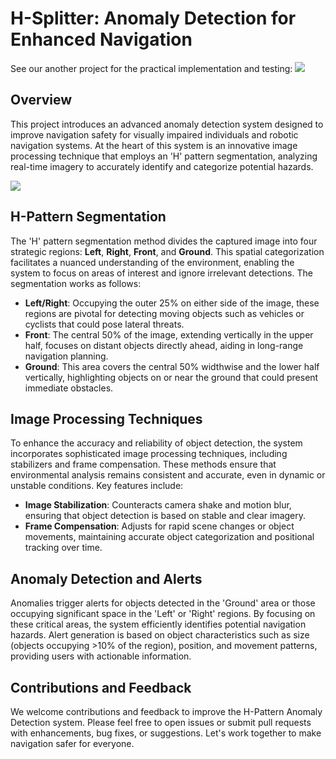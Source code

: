 
# H-Splitter: Anomaly Detection for Enhanced Navigation

See our another project for the practical implementation and testing:
![](https://github.com/AIS-Clemson/VisionGPT)

## Overview
This project introduces an advanced anomaly detection system designed to improve navigation safety for visually impaired individuals and robotic navigation systems. At the heart of this system is an innovative image processing technique that employs an 'H' pattern segmentation, analyzing real-time imagery to accurately identify and categorize potential hazards.


![](https://github.com/JiayouQin/H_segmentation/blob/main/pictures/H_segmentation.jpeg?raw=true)


## H-Pattern Segmentation
The 'H' pattern segmentation method divides the captured image into four strategic regions: **Left**, **Right**, **Front**, and **Ground**. This spatial categorization facilitates a nuanced understanding of the environment, enabling the system to focus on areas of interest and ignore irrelevant detections. The segmentation works as follows:

- **Left/Right**: Occupying the outer 25% on either side of the image, these regions are pivotal for detecting moving objects such as vehicles or cyclists that could pose lateral threats.
- **Front**: The central 50% of the image, extending vertically in the upper half, focuses on distant objects directly ahead, aiding in long-range navigation planning.
- **Ground**: This area covers the central 50% widthwise and the lower half vertically, highlighting objects on or near the ground that could present immediate obstacles.


## Image Processing Techniques
To enhance the accuracy and reliability of object detection, the system incorporates sophisticated image processing techniques, including stabilizers and frame compensation. These methods ensure that environmental analysis remains consistent and accurate, even in dynamic or unstable conditions. Key features include:

- **Image Stabilization**: Counteracts camera shake and motion blur, ensuring that object detection is based on stable and clear imagery.
- **Frame Compensation**: Adjusts for rapid scene changes or object movements, maintaining accurate object categorization and positional tracking over time.

## Anomaly Detection and Alerts
Anomalies trigger alerts for objects detected in the 'Ground' area or those occupying significant space in the 'Left' or 'Right' regions. By focusing on these critical areas, the system efficiently identifies potential navigation hazards. Alert generation is based on object characteristics such as size (objects occupying >10% of the region), position, and movement patterns, providing users with actionable information.


## Contributions and Feedback
We welcome contributions and feedback to improve the H-Pattern Anomaly Detection system. Please feel free to open issues or submit pull requests with enhancements, bug fixes, or suggestions. Let's work together to make navigation safer for everyone.



